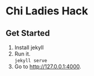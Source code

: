 # Chi Ladies Hack

## Get Started

1. Install jekyll
2. Run it.<br />`jekyll serve`
3. Go to http://127.0.0.1:4000.
